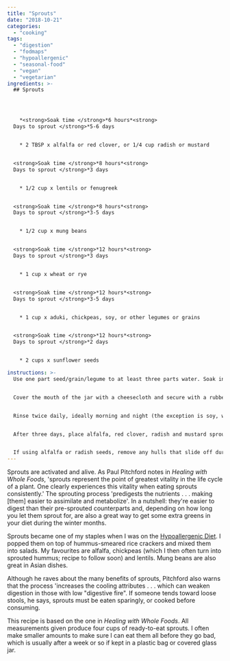 ```yaml
---
title: "Sprouts"
date: "2018-10-21"
categories: 
  - "cooking"
tags: 
  - "digestion"
  - "fodmaps"
  - "hypoallergenic"
  - "seasonal-food"
  - "vegan"
  - "vegetarian"
ingredients: >-
  ## Sprouts




    *<strong>Soak time </strong>*6 hours*<strong>
  Days to sprout </strong>*5-6 days


    * 2 TBSP x alfalfa or red clover, or 1/4 cup radish or mustard


  <strong>Soak time </strong>*8 hours*<strong>
  Days to sprout </strong>*3 days


    * 1/2 cup x lentils or fenugreek


  <strong>Soak time </strong>*8 hours*<strong>
  Days to sprout </strong>*3-5 days


    * 1/2 cup x mung beans


  <strong>Soak time </strong>*12 hours*<strong>
  Days to sprout </strong>*3 days


    * 1 cup x wheat or rye


  <strong>Soak time </strong>*12 hours*<strong>
  Days to sprout </strong>*3-5 days


    * 1 cup x aduki, chickpeas, soy, or other legumes or grains


  <strong>Soak time </strong>*12 hours*<strong>
  Days to sprout </strong>*2 days


    * 2 cups x sunflower seeds

instructions: >-
  Use one part seed/grain/legume to at least three parts water. Soak in a wide-mouth jar.


  Cover the mouth of the jar with a cheesecloth and secure with a rubber band. After soaking your choice of sproutable, drain well and keep in a warm (at least 18°C) dark place at an angle for drainage. Some people use a dish drainer. I don't have one, so I sit it at an angle in a small bowl instead. The jar can be covered with a cloth or bag for darkness.


  Rinse twice daily, ideally morning and night (the exception is soy, which must be rinsed four times daily to avoid rotting). I leave the cloth on the jar and fill with water, then strain with the cloth still on.


  After three days, place alfalfa, red clover, radish and mustard sprouts in a cool place with indirect sunlight to induce chlorophyll. Keep rinsing and draining twice daily until you see sprout tails.


  If using alfalfa or radish seeds, remove any hulls that slide off during the sprouting process as they're prone to moulding. To do so, place the sprouts in a large bowl of water and give them a shake. Gently reach under the sprouts and lift them out of the water carefully without disturbing the sunken hulls, which can then be discarded.
---
```

Sprouts are activated and alive. As Paul Pitchford notes in _Healing with Whole Foods_, 'sprouts represent the point of greatest vitality in the life cycle of a plant. One clearly experiences this vitality when eating sprouts consistently.' The sprouting process 'predigests the nutrients . . . making \[them\] easier to assimilate and metabolize'. In a nutshell: they're easier to digest than their pre-sprouted counterparts and, depending on how long you let them sprout for, are also a great way to get some extra greens in your diet during the winter months.

Sprouts became one of my staples when I was on the [Hypoallergenic Diet](http://hypoallergenicdiet.com/). I popped them on top of hummus-smeared rice crackers and mixed them into salads. My favourites are alfalfa, chickpeas (which I then often turn into sprouted hummus; recipe to follow soon) and lentils. Mung beans are also great in Asian dishes.

Although he raves about the many benefits of sprouts, Pitchford also warns that the process 'increases the cooling attributes . . . which can weaken digestion in those with low "digestive fire". If someone tends toward loose stools, he says, sprouts must be eaten sparingly, or cooked before consuming.

This recipe is based on the one in _Healing with Whole Foods_. All measurements given produce four cups of ready-to-eat sprouts. I often make smaller amounts to make sure I can eat them all before they go bad, which is usually after a week or so if kept in a plastic bag or covered glass jar.
